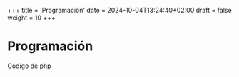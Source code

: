 +++
title = 'Programación'
date = 2024-10-04T13:24:40+02:00
draft = false
weight = 10
+++

# Programación

Codigo de php 
